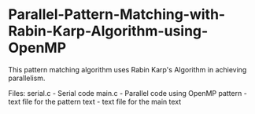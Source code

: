 # Parallel-Pattern-Matching-with-Rabin-Karp-Algorithm-using-OpenMP
This pattern matching algorithm uses Rabin Karp's Algorithm in achieving parallelism.

Files:
serial.c - Serial code 
main.c - Parallel code using OpenMP
pattern - text file for the pattern
text - text file for the main text

